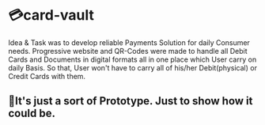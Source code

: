 # :credit_card:card-vault

Idea & Task was to develop reliable Payments Solution for daily Consumer needs. Progressive website and QR-Codes were made to handle all Debit Cards and Documents in digital formats all in one place which User carry on daily Basis. So that, User won't have to carry all of his/her Debit(physical) or Credit Cards with them.

## :pushpin:It's just a sort of Prototype. Just to show how it could be.

